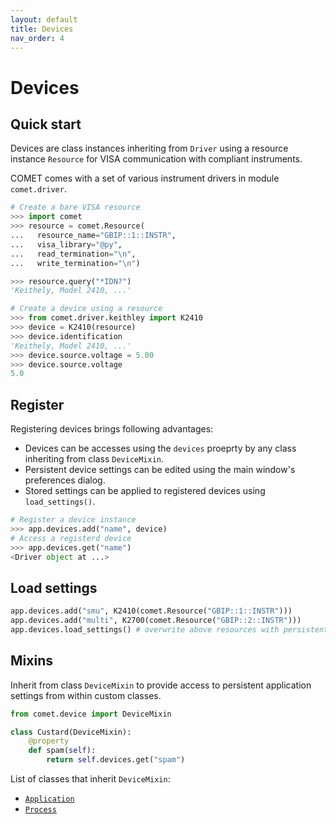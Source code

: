 ```yaml
---
layout: default
title: Devices
nav_order: 4
---
```


# Devices

## Quick start

Devices are class instances inheriting from `Driver` using a resource
instance `Resource` for VISA communication with compliant instruments.

COMET comes with a set of various instrument drivers in module `comet.driver`.

```python
# Create a bare VISA resource
>>> import comet
>>> resource = comet.Resource(
...   resource_name="GBIP::1::INSTR",
...   visa_library="@py",
...   read_termination="\n",
...   write_termination="\n")

>>> resource.query("*IDN?")
'Keithely, Model 2410, ...'

# Create a device using a resource
>>> from comet.driver.keithley import K2410
>>> device = K2410(resource)
>>> device.identification
'Keithely, Model 2410, ...'
>>> device.source.voltage = 5.00
>>> device.source.voltage
5.0
```

## Register

Registering devices brings following advantages:
* Devices can be accesses using the `devices` proeprty by any class inheriting
from class `DeviceMixin`.
* Persistent device settings can be edited using the main window's preferences
dialog.
* Stored settings can be applied to registered devices using `load_settings()`.

```python
# Register a device instance
>>> app.devices.add("name", device)
# Access a registerd device
>>> app.devices.get("name")
<Driver object at ...>
```

## Load settings

```python
app.devices.add("smu", K2410(comet.Resource("GBIP::1::INSTR")))
app.devices.add("multi", K2700(comet.Resource("GBIP::2::INSTR")))
app.devices.load_settings() # overwrite above resources with persistent settings
```

## Mixins

Inherit from class `DeviceMixin` to provide access to persistent application
settings from within custom classes.

```python
from comet.device import DeviceMixin

class Custard(DeviceMixin):
    @property
    def spam(self):
        return self.devices.get("spam")
```

List of classes that inherit `DeviceMixin`:
* [`Application`](application.md)
* [`Process`](processes.md)
